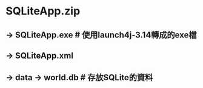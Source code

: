 <h1>SQLiteApp.zip</h1>
<h2>-> SQLiteApp.exe # 使用launch4j-3.14轉成的exe檔</h2>
<h2>-> SQLiteApp.xml</h2>
<h2>-> data -> world.db # 存放SQLite的資料</h2>
